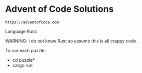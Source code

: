 # Advent of Code Solutions

    https://adventofcode.com

Language Rust:

WARNING: I do not know Rust so assume this is all crappy code.

To run each puzzle:

* cd puzzle*
* cargo run


